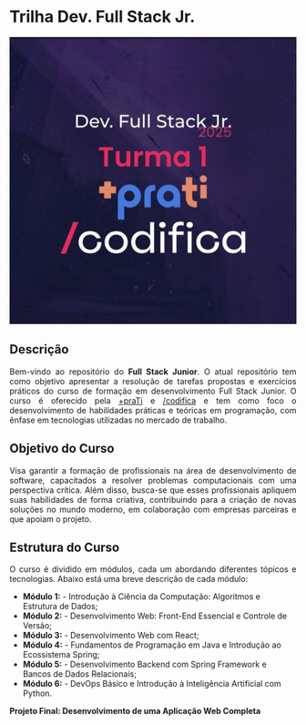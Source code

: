 # Trilha Dev. Full Stack Jr.

![Capa do Projeto](imagens/capa.jpg)

## Descrição

<p align="justify">
Bem-vindo ao repositório do <strong>Full Stack Junior</strong>. O atual repositório tem como objetivo apresentar a resolução de tarefas propostas e exercícios práticos do curso de formação em desenvolvimento Full Stack Junior. O curso é oferecido pela <a href="https://maisprati.com.br/">+praTi</a> e <a href="https://www.codificaedu.com.br/">/codifica</a> e tem como foco o desenvolvimento de habilidades práticas e teóricas em programação, com ênfase em tecnologias utilizadas no mercado de trabalho.
</p>

## Objetivo do Curso

<p align="justify">
Visa garantir a formação de profissionais na área de desenvolvimento de software, capacitados a resolver problemas computacionais com uma perspectiva crítica. Além disso, busca-se que esses profissionais apliquem suas habilidades de forma criativa, contribuindo para a criação de novas soluções no mundo moderno, em colaboração com empresas parceiras e que apoiam o projeto.
</p>

## Estrutura do Curso

<p align="justify">
O curso é dividido em módulos, cada um abordando diferentes tópicos e tecnologias. Abaixo está uma breve descrição de cada módulo:
</p>

-   **Módulo 1:** - Introdução à Ciência da Computação: Algoritmos e Estrutura de Dados;
-   **Módulo 2:** - Desenvolvimento Web: Front-End Essencial e Controle de Versão;
-   **Módulo 3:** - Desenvolvimento Web com React;
-   **Módulo 4:** - Fundamentos de Programação em Java e Introdução ao Ecossistema Spring;
-   **Módulo 5:** - Desenvolvimento Backend com Spring Framework e Bancos de Dados Relacionais;
-   **Módulo 6:** - DevOps Básico e Introdução à Inteligência Artificial com Python.

**Projeto Final: Desenvolvimento de uma Aplicação Web Completa**
